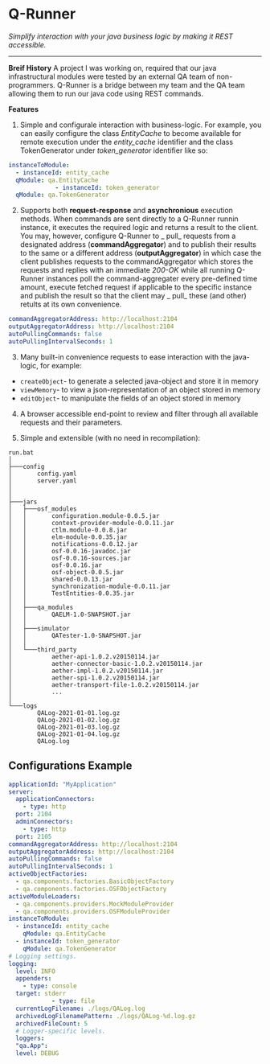 # Q-Runner

_Simplify interaction with your java business logic by making it REST accessible._

***

**Breif History**
A project I was working on, required that our java infrastructural modules were tested by an external QA team of non-programmers. Q-Runner is a bridge between my team and the QA team allowing them to run our java code using REST commands.

**Features**

1. Simple and configurale interaction with business-logic. For example, you can easily configure the class _EntityCache_ to become available for remote execution under the _entity_cache_ identifier and the class TokenGenerator under _token_generator_
   identifier like so:

```yaml
instanceToModule:
  - instanceId: entity_cache
  qModule: qa.EntityCache
             - instanceId: token_generator
  qModule: qa.TokenGenerator
```

2. Supports both **request-response** and **asynchronious** execution methods. When commands are sent directly to a Q-Runner runnin instance, it executes the required logic and returns a result to the client. You may, however, configure Q-Runner to _
   pull_ requests from a designated address (**commandAggregator**) and to publish their results to the same or a different address (**outputAggregator**) in which case the client publishes requests to the commandAggregator which stores the requests
   and replies with an immediate _200-OK_ while all running Q-Runner instances poll the command-aggregater every pre-defined time amount, execute fetched request if applicable to the specific instance and publish the result so that the client may _
   pull_ these (and other) retults at its own convenience.

```yaml
commandAggregatorAddress: http://localhost:2104
outputAggregatorAddress: http://localhost:2104
autoPullingCommands: false
autoPullingIntervalSeconds: 1
```

3. Many built-in convenience requests to ease interaction with the java-logic, for example:

* `createObject`- to generate a selected java-object and store it in memory
* `viewMemory`- to view a json-representation of an object stored in memory
* `editObject`- to manipulate the fields of an object stored in memory

4. A browser accessible end-point to review and filter through all available requests and their parameters.

5. Simple and extensible (with no need in recompilation):

```
run.bat
│
├───config
│       config.yaml
│       server.yaml
│  
│
├───jars
│   ├───osf_modules
│   │       configuration.module-0.0.5.jar
│   │       context-provider-module-0.0.11.jar
│   │       ctlm.module-0.0.8.jar
│   │       elm-module-0.0.35.jar
│   │       notifications-0.0.12.jar
│   │       osf-0.0.16-javadoc.jar
│   │       osf-0.0.16-sources.jar
│   │       osf-0.0.16.jar
│   │       osf-object-0.0.5.jar
│   │       shared-0.0.13.jar
│   │       synchronization-module-0.0.11.jar
│   │       TestEntities-0.0.35.jar
│   │
│   ├───qa_modules
│   │       QAELM-1.0-SNAPSHOT.jar
│   │
│   ├───simulator
│   │       QATester-1.0-SNAPSHOT.jar
│   │
│   └───third_party
│           aether-api-1.0.2.v20150114.jar
│           aether-connector-basic-1.0.2.v20150114.jar
│           aether-impl-1.0.2.v20150114.jar
│           aether-spi-1.0.2.v20150114.jar
│           aether-transport-file-1.0.2.v20150114.jar
│           ...
│            
└───logs
        QALog-2021-01-01.log.gz
        QALog-2021-01-02.log.gz
        QALog-2021-01-03.log.gz
        QALog-2021-01-04.log.gz
        QALog.log
```

## Configurations Example

```yaml
applicationId: "MyApplication"
server:
  applicationConnectors:
    - type: http
  port: 2104
  adminConnectors:
    - type: http
  port: 2105
commandAggregatorAddress: http://localhost:2104
outputAggregatorAddress: http://localhost:2104
autoPullingCommands: false
autoPullingIntervalSeconds: 1
activeObjectFactories:
  - qa.components.factories.BasicObjectFactory
  - qa.components.factories.OSFObjectFactory
activeModuleLoaders:
  - qa.components.providers.MockModuleProvider
  - qa.components.providers.OSFModuleProvider
instanceToModule:
  - instanceId: entity_cache
    qModule: qa.EntityCache
  - instanceId: token_generator
    qModule: qa.TokenGenerator
# Logging settings.
logging:
  level: INFO
  appenders:
    - type: console
  target: stderr
            - type: file
  currentLogFilename: ./logs/QALog.log
  archivedLogFilenamePattern: ./logs/QALog-%d.log.gz
  archivedFileCount: 5
  # Logger-specific levels.
  loggers:
  "qa.App":
  level: DEBUG
```

